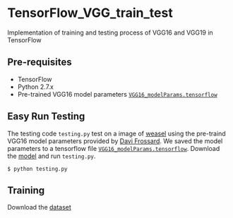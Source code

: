 # TensorFlow_VGG_train_test
Implementation of training and testing process of VGG16 and VGG19 in TensorFlow

## Pre-requisites
* TensorFlow
* Python 2.7.x 
* Pre-trained VGG16 model parameters [`VGG16_modelParams.tensorflow`](https://www.dropbox.com/s/dode6mcjqpqhh4m/VGG16_modelParams.tensorflow?dl=0)

## Easy Run Testing
The testing code `testing.py` test on a image of [weasel](https://github.com/ZZUTK/TensorFlow_VGG_train_test/blob/master/laska.png) using the pre-traind VGG16 model parameters provided by [Davi Frossard](http://www.cs.toronto.edu/~frossard/post/vgg16/). We saved the model parameters to a tensorflow file [`VGG16_modelParams.tensorflow`](https://www.dropbox.com/s/dode6mcjqpqhh4m/VGG16_modelParams.tensorflow?dl=0). 
Download the [model](https://www.dropbox.com/s/dode6mcjqpqhh4m/VGG16_modelParams.tensorflow?dl=0) and run `testing.py`.

    $ python testing.py


## Training
Download the [dataset](https://github.com/jaberg/skdata)
